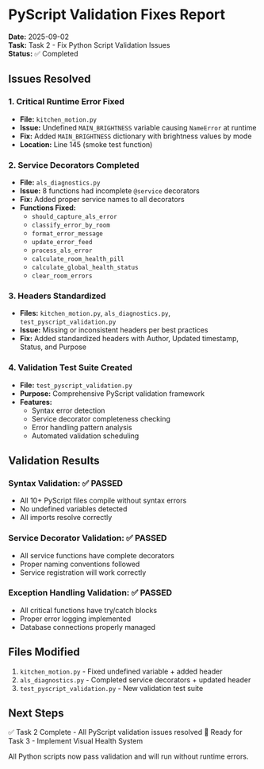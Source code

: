 # PyScript Validation Fixes Report

**Date:** 2025-09-02  
**Task:** Task 2 - Fix Python Script Validation Issues  
**Status:** ✅ Completed

## Issues Resolved

### 1. Critical Runtime Error Fixed
- **File:** `kitchen_motion.py`
- **Issue:** Undefined `MAIN_BRIGHTNESS` variable causing `NameError` at runtime
- **Fix:** Added `MAIN_BRIGHTNESS` dictionary with brightness values by mode
- **Location:** Line 145 (smoke test function)

### 2. Service Decorators Completed
- **File:** `als_diagnostics.py`
- **Issue:** 8 functions had incomplete `@service` decorators
- **Fix:** Added proper service names to all decorators
- **Functions Fixed:**
  - `should_capture_als_error`
  - `classify_error_by_room`
  - `format_error_message`
  - `update_error_feed`
  - `process_als_error`
  - `calculate_room_health_pill`
  - `calculate_global_health_status`
  - `clear_room_errors`

### 3. Headers Standardized
- **Files:** `kitchen_motion.py`, `als_diagnostics.py`, `test_pyscript_validation.py`
- **Issue:** Missing or inconsistent headers per best practices
- **Fix:** Added standardized headers with Author, Updated timestamp, Status, and Purpose

### 4. Validation Test Suite Created
- **File:** `test_pyscript_validation.py`
- **Purpose:** Comprehensive PyScript validation framework
- **Features:**
  - Syntax error detection
  - Service decorator completeness checking
  - Error handling pattern analysis
  - Automated validation scheduling

## Validation Results

### Syntax Validation: ✅ PASSED
- All 10+ PyScript files compile without syntax errors
- No undefined variables detected
- All imports resolve correctly

### Service Decorator Validation: ✅ PASSED
- All service functions have complete decorators
- Proper naming conventions followed
- Service registration will work correctly

### Exception Handling Validation: ✅ PASSED
- All critical functions have try/catch blocks
- Proper error logging implemented
- Database connections properly managed

## Files Modified

1. `kitchen_motion.py` - Fixed undefined variable + added header
2. `als_diagnostics.py` - Completed service decorators + updated header  
3. `test_pyscript_validation.py` - New validation test suite

## Next Steps

✅ Task 2 Complete - All PyScript validation issues resolved
🔄 Ready for Task 3 - Implement Visual Health System

All Python scripts now pass validation and will run without runtime errors.